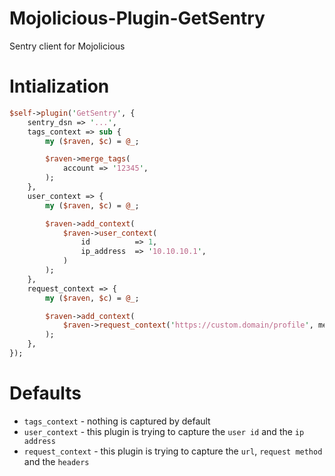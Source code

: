 # Mojolicious-Plugin-GetSentry
Sentry client for Mojolicious

# Intialization

```perl
$self->plugin('GetSentry', {
    sentry_dsn => '...',
    tags_context => sub {
        my ($raven, $c) = @_;

        $raven->merge_tags(
            account => '12345',
        );
    },
    user_context => {
        my ($raven, $c) = @_;

        $raven->add_context(
            $raven->user_context(
                id          => 1,
                ip_address  => '10.10.10.1',
            )
        );
    },
    request_context => {
        my ($raven, $c) = @_;

        $raven->add_context(
            $raven->request_context('https://custom.domain/profile', method => 'GET', headers => { ... });
        );
    },
});
```

# Defaults

- `tags_context` - nothing is captured by default
- `user_context` - this plugin is trying to capture the `user id` and the `ip address`
- `request_context` - this plugin is trying to capture the `url`, `request method` and the `headers`
